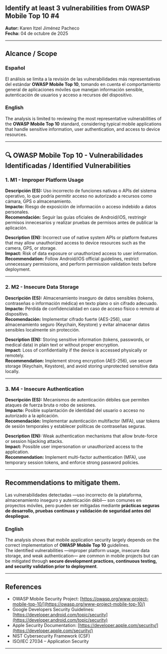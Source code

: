 ## Identify at least 3 vulnerabilities from OWASP Mobile Top 10 #4

**Autor:** Karen Itzel Jiménez Pacheco  
**Fecha:** 04 de octubre de 2025

---

## Alcance / Scope

### Español

El análisis se limita a la revisión de las vulnerabilidades más representativas del estándar **OWASP Mobile Top 10**, tomando en cuenta el comportamiento general de aplicaciones móviles que manejan información sensible, autenticación de usuarios y acceso a recursos del dispositivo.

### English

The analysis is limited to reviewing the most representative vulnerabilities of the **OWASP Mobile Top 10** standard, considering typical mobile applications that handle sensitive information, user authentication, and access to device resources.

---

## 🔍 OWASP Mobile Top 10 - Vulnerabilidades Identificadas / Identified Vulnerabilities

### 1. M1 - Improper Platform Usage

**Descripción (ES):** Uso incorrecto de funciones nativas o APIs del sistema operativo, lo que podría permitir acceso no autorizado a recursos como cámara, GPS o almacenamiento.  
**Impacto:** Riesgo de exposición de información o acceso indebido a datos personales.  
**Recomendación:** Seguir las guías oficiales de Android/iOS, restringir permisos innecesarios y realizar pruebas de permisos antes de publicar la aplicación.

**Description (EN):** Incorrect use of native system APIs or platform features that may allow unauthorized access to device resources such as the camera, GPS, or storage.  
**Impact:** Risk of data exposure or unauthorized access to user information.  
**Recommendation:** Follow Android/iOS official guidelines, restrict unnecessary permissions, and perform permission validation tests before deployment.

---

### 2. M2 - Insecure Data Storage

**Descripción (ES):** Almacenamiento inseguro de datos sensibles (tokens, contraseñas o información médica) en texto plano o sin cifrado adecuado.  
**Impacto:** Pérdida de confidencialidad en caso de acceso físico o remoto al dispositivo.  
**Recomendación:** Implementar cifrado fuerte (AES-256), usar almacenamiento seguro (Keychain, Keystore) y evitar almacenar datos sensibles localmente sin protección.

**Description (EN):** Storing sensitive information (tokens, passwords, or medical data) in plain text or without proper encryption.  
**Impact:** Loss of confidentiality if the device is accessed physically or remotely.  
**Recommendation:** Implement strong encryption (AES-256), use secure storage (Keychain, Keystore), and avoid storing unprotected sensitive data locally.

---

### 3. M4 - Insecure Authentication

**Descripción (ES):** Mecanismos de autenticación débiles que permiten ataques de fuerza bruta o robo de sesiones.  
**Impacto:** Posible suplantación de identidad del usuario o acceso no autorizado a la aplicación.  
**Recomendación:** Implementar autenticación multifactor (MFA), usar tokens de sesión temporales y establecer políticas de contraseñas seguras.

**Description (EN):** Weak authentication mechanisms that allow brute-force or session hijacking attacks.  
**Impact:** Possible user impersonation or unauthorized access to the application.  
**Recommendation:** Implement multi-factor authentication (MFA), use temporary session tokens, and enforce strong password policies.

---

## Recommendations to mitigate them.

Las vulnerabilidades detectadas —uso incorrecto de la plataforma, almacenamiento inseguro y autenticación débil— son comunes en proyectos móviles, pero pueden ser mitigadas mediante **prácticas seguras de desarrollo, pruebas continuas y validación de seguridad antes del despliegue**.

### English

The analysis shows that mobile application security largely depends on the correct implementation of **OWASP Mobile Top 10** guidelines.  
The identified vulnerabilities —improper platform usage, insecure data storage, and weak authentication— are common in mobile projects but can be mitigated through **secure development practices, continuous testing, and security validation prior to deployment**.

---

## References

- OWASP Mobile Security Project: [https://owasp.org/www-project-mobile-top-10/](https://owasp.org/www-project-mobile-top-10/)
- Google Developers Security Guidelines: [https://developer.android.com/topic/security](https://developer.android.com/topic/security)
- Apple Security Documentation: [https://developer.apple.com/security/](https://developer.apple.com/security/)
- NIST Cybersecurity Framework (CSF)
- ISO/IEC 27034 – Application Security

---
